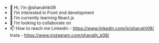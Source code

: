 - 👋 Hi, I’m @sharukhk08
- 👀 I’m interested in Front end development
- 🌱 I’m currently learning React.js
- 💞️ I’m looking to collaborate on 
- 📫 How to reach me 
Linkedin - https://www.linkedin.com/in/sharukh08/
Insta - https://www.instagram.com/sharukh_k08/

<!---
sharukhk08/sharukhk08 is a ✨ special ✨ repository because its `README.md` (this file) appears on your GitHub profile.
You can click the Preview link to take a look at your changes.
--->
